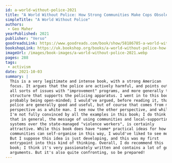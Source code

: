 ```yaml
---
id: a-world-without-police-2021
title: "A World Without Police: How Strong Communities Make Cops Obsolete"
simpleTitle: "A World Without Police"
authors: 
 - Geo Maher
yearPublished: 2021
publisher: "Verso"
goodreadsLink: https://www.goodreads.com/book/show/58186785-a-world-without-police
bookshopLink: https://uk.bookshop.org/books/a-world-without-police-how-strong-communities-make-cops-obsolete/9781839760051
imageUrl: /images/book-images/a-world-without-police-2021.webp
pages: 288
tags: 
 - activism
date: 2021-10-03
summary: | 
  This is a very legitimate and intense book, with a strong American
  focus. It argues that the police are actively harmful, and points out
  all sorts of issues with "improvement" programs, and more generally the
  structure that supports the policing apparatus. I went in to this book
  probably being open-minded; I would've argued, before reading it, that
  police are generally good and useful, but of course that comes from my
  perspective as a white man. I see now the other perspective, and while
  I'm not fully convinced by all the examples in this book; I do think
  that in general, the message of using communities and local-supporting
  systems over the state-managed "violence workers", is certainly
  attractive. While this book does have *some* practical ideas for how
  communities can self-organise in this way, I would've liked to see more.
  But I suppose this idea is just developing, and this was my first
  entrypoint into this kind of thinking. Overall, I do recommend this
  book; I think it's very passionately written and contains a lot of good
  arguments. But it's also quite confronting, so be prepared!
---
```


